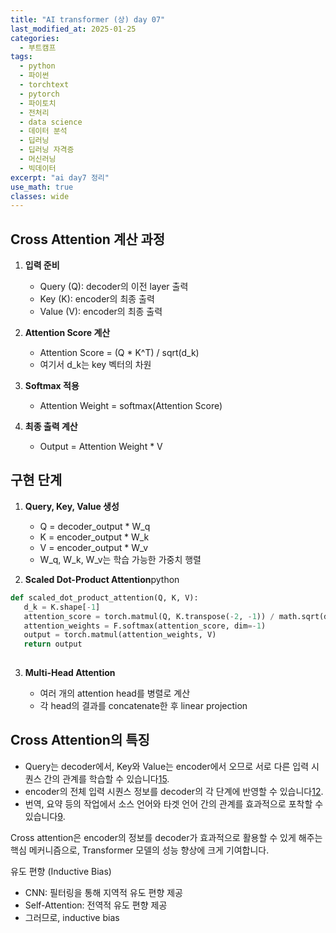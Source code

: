 ```yaml
---
title: "AI transformer (상) day 07"
last_modified_at: 2025-01-25
categories:
  - 부트캠프
tags:
  - python
  - 파이썬
  - torchtext
  - pytorch
  - 파이토치
  - 전처리
  - data science
  - 데이터 분석
  - 딥러닝
  - 딥러닝 자격증
  - 머신러닝
  - 빅데이터
excerpt: "ai day7 정리"
use_math: true
classes: wide
---
```

## Cross Attention 계산 과정

1. **입력 준비**

    - Query (Q): decoder의 이전 layer 출력
    - Key (K): encoder의 최종 출력
    - Value (V): encoder의 최종 출력

2. **Attention Score 계산**

    - Attention Score = (Q * K^T) / sqrt(d_k)
    - 여기서 d_k는 key 벡터의 차원

3. **Softmax 적용**

    - Attention Weight = softmax(Attention Score)

4. **최종 출력 계산**

    - Output = Attention Weight * V

## 구현 단계

1. **Query, Key, Value 생성**

    - Q = decoder_output * W_q
    - K = encoder_output * W_k
    - V = encoder_output * W_v
    - W_q, W_k, W_v는 학습 가능한 가중치 행렬

2. **Scaled Dot-Product Attention**python

 ```python
 def scaled_dot_product_attention(Q, K, V):
    d_k = K.shape[-1]
    attention_score = torch.matmul(Q, K.transpose(-2, -1)) / math.sqrt(d_k)
    attention_weights = F.softmax(attention_score, dim=-1)
    output = torch.matmul(attention_weights, V)
    return output
  
 ```

3. **Multi-Head Attention**

    - 여러 개의 attention head를 병렬로 계산
    - 각 head의 결과를 concatenate한 후 linear projection

## Cross Attention의 특징

- Query는 decoder에서, Key와 Value는 encoder에서 오므로 서로 다른 입력 시퀀스 간의 관계를 학습할 수 있습니다[1](https://brunch.co.kr/@leadbreak/10)[5](https://kongsberg.tistory.com/47).
- encoder의 전체 입력 시퀀스 정보를 decoder의 각 단계에 반영할 수 있습니다[12](https://skyil.tistory.com/256).
- 번역, 요약 등의 작업에서 소스 언어와 타겟 언어 간의 관계를 효과적으로 포착할 수 있습니다[9](https://dsbook.tistory.com/399).

Cross attention은 encoder의 정보를 decoder가 효과적으로 활용할 수 있게 해주는 핵심 메커니즘으로, Transformer 모델의 성능 향상에 크게 기여합니다.


유도 편향 (Inductive Bias)

- CNN: 필터링을 통해 지역적 유도 편향 제공
- Self-Attention: 전역적 유도 편향 제공
- 그러므로, inductive bias 

